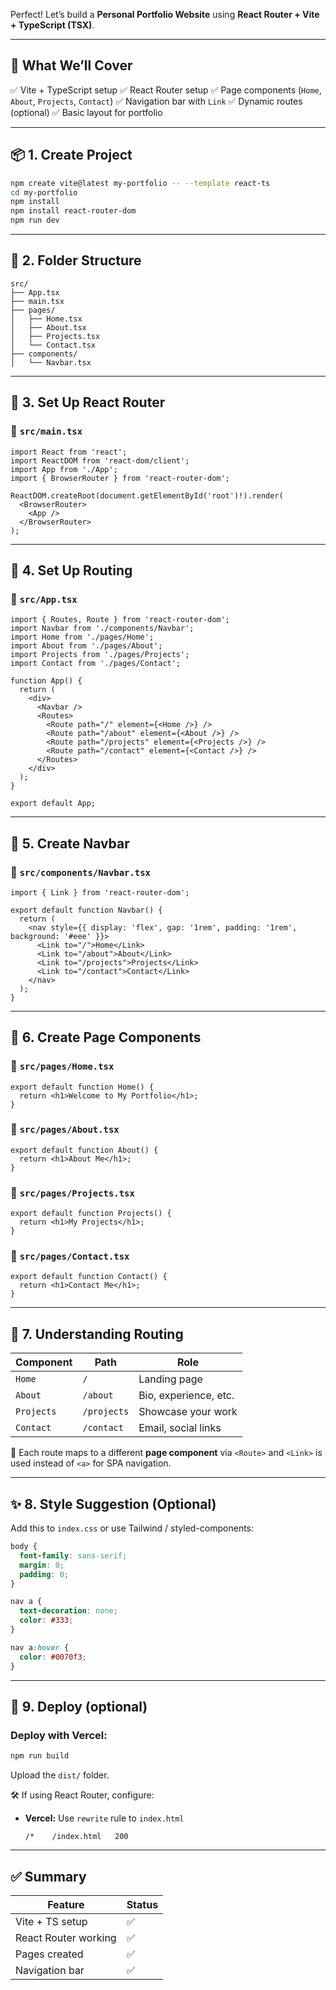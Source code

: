 Perfect! Let’s build a **Personal Portfolio Website** using **React Router + Vite + TypeScript (TSX)**.

---

## 🎯 What We’ll Cover

✅ Vite + TypeScript setup
✅ React Router setup
✅ Page components (`Home`, `About`, `Projects`, `Contact`)
✅ Navigation bar with `Link`
✅ Dynamic routes (optional)
✅ Basic layout for portfolio

---

## 📦 1. Create Project

```bash
npm create vite@latest my-portfolio -- --template react-ts
cd my-portfolio
npm install
npm install react-router-dom
npm run dev
```

---

## 📁 2. Folder Structure

```
src/
├── App.tsx
├── main.tsx
├── pages/
│   ├── Home.tsx
│   ├── About.tsx
│   ├── Projects.tsx
│   └── Contact.tsx
├── components/
│   └── Navbar.tsx
```

---

## 📄 3. Set Up React Router

### 📁 `src/main.tsx`

```tsx
import React from 'react';
import ReactDOM from 'react-dom/client';
import App from './App';
import { BrowserRouter } from 'react-router-dom';

ReactDOM.createRoot(document.getElementById('root')!).render(
  <BrowserRouter>
    <App />
  </BrowserRouter>
);
```

---

## 🔁 4. Set Up Routing

### 📁 `src/App.tsx`

```tsx
import { Routes, Route } from 'react-router-dom';
import Navbar from './components/Navbar';
import Home from './pages/Home';
import About from './pages/About';
import Projects from './pages/Projects';
import Contact from './pages/Contact';

function App() {
  return (
    <div>
      <Navbar />
      <Routes>
        <Route path="/" element={<Home />} />
        <Route path="/about" element={<About />} />
        <Route path="/projects" element={<Projects />} />
        <Route path="/contact" element={<Contact />} />
      </Routes>
    </div>
  );
}

export default App;
```

---

## 🧭 5. Create Navbar

### 📁 `src/components/Navbar.tsx`

```tsx
import { Link } from 'react-router-dom';

export default function Navbar() {
  return (
    <nav style={{ display: 'flex', gap: '1rem', padding: '1rem', background: '#eee' }}>
      <Link to="/">Home</Link>
      <Link to="/about">About</Link>
      <Link to="/projects">Projects</Link>
      <Link to="/contact">Contact</Link>
    </nav>
  );
}
```

---

## 📄 6. Create Page Components

### 📁 `src/pages/Home.tsx`

```tsx
export default function Home() {
  return <h1>Welcome to My Portfolio</h1>;
}
```

### 📁 `src/pages/About.tsx`

```tsx
export default function About() {
  return <h1>About Me</h1>;
}
```

### 📁 `src/pages/Projects.tsx`

```tsx
export default function Projects() {
  return <h1>My Projects</h1>;
}
```

### 📁 `src/pages/Contact.tsx`

```tsx
export default function Contact() {
  return <h1>Contact Me</h1>;
}
```

---

## 🧠 7. Understanding Routing

| Component  | Path        | Role                  |
| ---------- | ----------- | --------------------- |
| `Home`     | `/`         | Landing page          |
| `About`    | `/about`    | Bio, experience, etc. |
| `Projects` | `/projects` | Showcase your work    |
| `Contact`  | `/contact`  | Email, social links   |

📝 Each route maps to a different **page component** via `<Route>` and `<Link>` is used instead of `<a>` for SPA navigation.

---

## ✨ 8. Style Suggestion (Optional)

Add this to `index.css` or use Tailwind / styled-components:

```css
body {
  font-family: sans-serif;
  margin: 0;
  padding: 0;
}

nav a {
  text-decoration: none;
  color: #333;
}

nav a:hover {
  color: #0070f3;
}
```

---

## 🚀 9. Deploy (optional)

### Deploy with Vercel:

```bash
npm run build
```

Upload the `dist/` folder.

🛠 If using React Router, configure:

* **Vercel:** Use `rewrite` rule to `index.html`

  ```
  /*    /index.html   200
  ```

---

## ✅ Summary

| Feature              | Status |
| -------------------- | ------ |
| Vite + TS setup      | ✅      |
| React Router working | ✅      |
| Pages created        | ✅      |
| Navigation bar       | ✅      |
